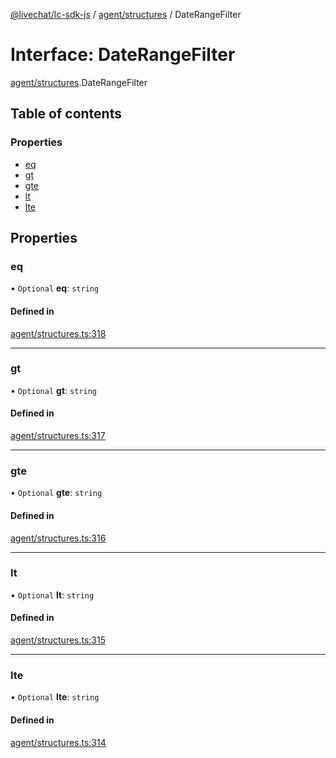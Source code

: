 [@livechat/lc-sdk-js](../README.md) / [agent/structures](../modules/agent_structures.md) / DateRangeFilter

# Interface: DateRangeFilter

[agent/structures](../modules/agent_structures.md).DateRangeFilter

## Table of contents

### Properties

- [eq](agent_structures.DateRangeFilter.md#eq)
- [gt](agent_structures.DateRangeFilter.md#gt)
- [gte](agent_structures.DateRangeFilter.md#gte)
- [lt](agent_structures.DateRangeFilter.md#lt)
- [lte](agent_structures.DateRangeFilter.md#lte)

## Properties

### eq

• `Optional` **eq**: `string`

#### Defined in

[agent/structures.ts:318](https://github.com/livechat/lc-sdk-js/blob/4da1eb6/src/agent/structures.ts#L318)

___

### gt

• `Optional` **gt**: `string`

#### Defined in

[agent/structures.ts:317](https://github.com/livechat/lc-sdk-js/blob/4da1eb6/src/agent/structures.ts#L317)

___

### gte

• `Optional` **gte**: `string`

#### Defined in

[agent/structures.ts:316](https://github.com/livechat/lc-sdk-js/blob/4da1eb6/src/agent/structures.ts#L316)

___

### lt

• `Optional` **lt**: `string`

#### Defined in

[agent/structures.ts:315](https://github.com/livechat/lc-sdk-js/blob/4da1eb6/src/agent/structures.ts#L315)

___

### lte

• `Optional` **lte**: `string`

#### Defined in

[agent/structures.ts:314](https://github.com/livechat/lc-sdk-js/blob/4da1eb6/src/agent/structures.ts#L314)
